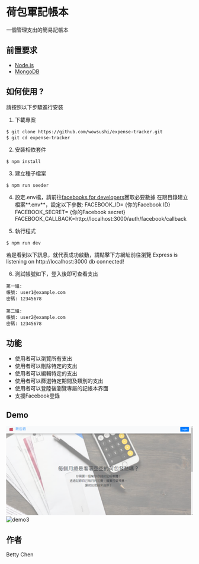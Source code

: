# 荷包軍記帳本
一個管理支出的簡易記帳本

## 前置要求
+ [Node.js](https://nodejs.org/en/)
+ [MongoDB](https://www.mongodb.com/)


## 如何使用 ? 
請按照以下步驟進行安裝

1. 下載專案
```
$ git clone https://github.com/wowsushi/expense-tracker.git
$ git cd expense-tracker
```
2. 安裝相依套件
```
$ npm install
```
3. 建立種子檔案
```
$ npm run seeder
```
4. 設定.env檔，請前往[facebooks for developers](https://developers.facebook.com/)獲取必要數據
在跟目錄建立檔案**.env**，設定以下參數: 
FACEBOOK_ID= {你的Facebook ID}
FACEBOOK_SECRET= {你的Facebook secret}
FACEBOOK_CALLBACK=http://localhost:3000/auth/facebook/callback

5. 執行程式 
```
$ npm run dev
```
若是看到以下訊息，就代表成功啟動，請點擊下方網址前往瀏覽
Express is listening on http://localhost:3000
db connected!

6. 測試帳號如下，登入後即可查看支出
```
第一組: 
帳號: user1@example.com
密碼: 12345678

第二組:
帳號: user2@example.com
密碼: 12345678
```

## 功能
+ 使用者可以瀏覽所有支出
+ 使用者可以刪除特定的支出
+ 使用者可以編輯特定的支出
+ 使用者可以篩選特定期間及類別的支出
+ 使用者可以登陸後瀏覽專屬的記帳本界面
+ 支援Facebook登錄

## Demo
![demo1](https://github.com/wowsushi/expense-tracker/blob/master/public/imgs/demo1.png?raw=true)
![demo3](https://github.com/wowsushi/expense-tracker/blob/master/public/imgs/demo.png?raw=true)


## 作者
Betty Chen

